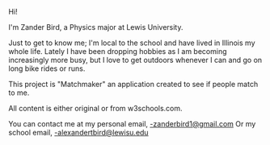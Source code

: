 Hi!

I'm Zander Bird, a Physics major at Lewis University.

Just to get to know me; I'm local to the school and have lived in Illinois my whole life. Lately I have been dropping hobbies as I am becoming increasingly more busy, 
but I love to get outdoors whenever I can and go on long bike rides or runs. 

This project is "Matchmaker" an application created to see if people match to me.

All content is either original or from w3schools.com.

You can contact me at my personal email,
-zanderbird1@gmail.com
Or my school email,
-alexandertbird@lewisu.edu
